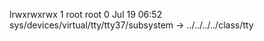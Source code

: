 lrwxrwxrwx 1 root root 0 Jul 19 06:52 sys/devices/virtual/tty/tty37/subsystem -> ../../../../class/tty
